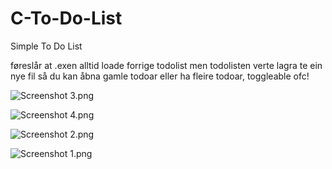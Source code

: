 # C-To-Do-List

Simple To Do List

føreslår at .exen alltid loade forrige todolist men todolisten verte lagra te ein nye fil så du kan åbna gamle todoar eller ha fleire todoar, toggleable ofc!

![Screenshot 3.png](E:\Stuff\Tech\Developement\C\C-To-Do-List\Screenshot%203.png)

![Screenshot 4.png](E:\Stuff\Tech\Developement\C\C-To-Do-List\Screenshot%204.png)



![Screenshot 2.png](E:\Stuff\Tech\Developement\C\C-To-Do-List\Screenshot%202.png)

![Screenshot 1.png](E:\Stuff\Tech\Developement\C\C-To-Do-List\Screenshot%201.png)
